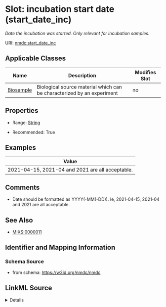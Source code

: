 # Slot: incubation start date (start_date_inc)


_Date the incubation was started. Only relevant for incubation samples._



URI: [nmdc:start_date_inc](https://w3id.org/nmdc/start_date_inc)



<!-- no inheritance hierarchy -->




## Applicable Classes

| Name | Description | Modifies Slot |
| --- | --- | --- |
[Biosample](Biosample.md) | Biological source material which can be characterized by an experiment |  no  |







## Properties

* Range: [String](String.md)

* Recommended: True






## Examples

| Value |
| --- |
| 2021-04-15, 2021-04 and 2021 are all acceptable. |

## Comments

* Date should be formatted as YYYY(-MM(-DD)). Ie, 2021-04-15, 2021-04 and 2021 are all acceptable.

## See Also

* [MIXS:0000011](https://w3id.org/mixs/0000011)

## Identifier and Mapping Information







### Schema Source


* from schema: https://w3id.org/nmdc/nmdc




## LinkML Source

<details>
```yaml
name: start_date_inc
description: Date the incubation was started. Only relevant for incubation samples.
title: incubation start date
notes:
- MIxS collection_date accepts (truncated) ISO8601. DH taking arbitrary precision
  date only
comments:
- Date should be formatted as YYYY(-MM(-DD)). Ie, 2021-04-15, 2021-04 and 2021 are
  all acceptable.
examples:
- value: 2021-04-15, 2021-04 and 2021 are all acceptable.
from_schema: https://w3id.org/nmdc/nmdc
see_also:
- MIXS:0000011
rank: 4
string_serialization: '{date, arbitrary precision}'
alias: start_date_inc
domain_of:
- Biosample
slot_group: MIxS Inspired
range: string
recommended: true

```
</details>